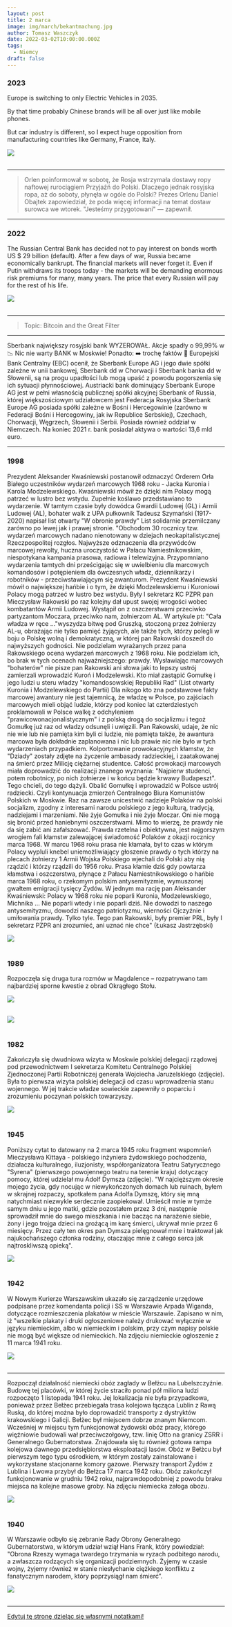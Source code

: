 ```yaml
---
layout: post
title: 2 marca
image: img/march/bekantmachung.jpg
author: Tomasz Waszczyk
date: 2022-03-02T10:00:00.000Z
tags:
  - Niemcy
draft: false
---
```


### 2023

Europe is switching to only Electric Vehicles in 2035.

By that time probably Chinese brands will be all over just like mobile phones.

But car industry is different, so I expect huge opposition from manufacturing countries like Germany, France, Italy.

<img src="./img/march/china_auto_export.jpeg"><br><br>

---

> Orlen poinformował w sobotę, że Rosja wstrzymała dostawy ropy naftowej rurociągiem Przyjaźń do Polski. Dlaczego jednak rosyjska ropa, aż do soboty, płynęła w ogóle do Polski? Prezes Orlenu Daniel Obajtek zapowiedział, że poda więcej informacji na temat dostaw surowca we wtorek. "Jesteśmy przygotowani" — zapewnił.

---

### 2022

The Russian Central Bank has decided not to pay interest on bonds worth US $ 29 billion (default). After a few days of war, Russia became economically bankrupt. The financial markets will never forget it. Even if Putin withdraws its troops today - the markets will be demanding enormous risk premiums for many, many years. The price that every Russian will pay for the rest of his life.

<img src="./img/march/russiacentralbank.jpeg"><br><br>

---

> Topic: Bitcoin and the Great Filter

---

Sberbank największy rosyjski bank WYZEROWAŁ. Akcje spadły o 99,99% w 📉 Nic nie warty BANK w Moskwie! 
Ponadto: ➡️ trochę faktów 
📍 Europejski Bank Centralny (EBC) ocenił, że Sberbank Europe AG i jego dwie spółki zależne w unii bankowej, Sberbank dd w Chorwacji i Sberbank banka dd w Słowenii, są na progu upadłości lub mogą upaść z powodu pogorszenia się ich sytuacji płynnościowej.
Austriacki bank dominujący Sberbank Europe AG jest w pełni własnością publicznej spółki akcyjnej Sberbank of Russia, której większościowym udziałowcem jest Federacja Rosyjska 
Sberbank Europe AG posiada spółki zależne w Bośni i Hercegowinie (zarówno w Federacji Bośni i Hercegowiny, jak iw Republice Serbskiej), Czechach, Chorwacji, Węgrzech, Słowenii i Serbii. Posiada również oddział w Niemczech.
Na koniec 2021 r. bank posiadał aktywa o wartości 13,6 mld euro.

---

### 1998

Prezydent Aleksander Kwaśniewski postanowił odznaczyć Orderem Orła Białego uczestników wydarzeń marcowych 1968 roku - Jacka Kuronia i Karola Modzelewskiego. Kwaśniewski mówił że dzięki nim Polacy mogą patrzeć w lustro bez wstydu. Zupełnie koślawo przedstawiano to wydarzenie. 
W tamtym czasie były dowódca Gwardii Ludowej (GL) i Armii Ludowej (AL), bohater walk z UPA pułkownik Tadeusz Szymański (1917-2020) napisał list otwarty "W obronie prawdy" List solidarnie przemilczany zarówno po lewej jak i prawej stronie.
"Obchodom 30 rocznicy tzw. wydarzeń marcowych nadano nienotowany w dziejach neokapitalistycznej Rzeczpospolitej rozgłos. Najwyższe odznaczenia dla przywódców marcowej rewolty, huczna uroczystość w Pałacu Namiestnikowskim, niespotykana kampania prasowa, radiowa i telewizyjna. Przypomniano wydarzenia tamtych dni prześcigając się w uwielbieniu dla marcowych komandosów i potępieniem dla ówczesnych władz, dziennikarzy i robotników - przeciwstawiającym się awanturom.
Prezydent Kwaśniewski mówił o największej hańbie i o tym, że dzięki Modzelewskiemu i Kuroniowi Polacy mogą patrzeć w lustro bez wstydu. 
Były I sekretarz KC PZPR pan Mieczysław Rakowski po raz kolejny dał upust swojej wrogości wobec kombatantów Armii Ludowej. Wystąpił on z oszczerstwami przeciwko partyzantom Moczara, przeciwko nam, żołnierzom AL. W artykule pt: "Cała władza w ręce ..."wyszydza bitwę pod Gruszką, stoczoną przez żołnierzy AL-u, obrażając nie tylko pamięć żyjących, ale także tych, którzy polegli w boju o Polskę wolną i demokratyczną, w której pan Rakowski doszedł do najwyższych godności. 
Nie podzielam wyrażanych przez pana Rakowskiego ocena wydarzeń marcowych z 1968 roku. Nie podzielam ich, bo brak w tych ocenach najważniejszego: prawdy.
Wysławiając marcowych "bohaterów" nie pisze pan Rakowski ani słowa jaki to lepszy ustrój zamierzali wprowadzić Kuroń i Modzelewski. Kto miał zastąpić Gomułkę i jego ludzi u steru władzy "komandosowskiej Republiki Rad" (List otwarty Kuronia i Modzelewskiego do Partii)
Dla nikogo kto zna podstawowe fakty marcowej awantury nie jest tajemnicą, że władzę w Polsce, po zajściach marcowych mieli objąć ludzie, którzy pod koniec lat czterdziestych proklamowali w Polsce walkę z odchyleniem "prawicowonacjonalistycznym" i z polską drogą do socjalizmu i tegoż Gomułkę już raz od władzy odsunęli i uwięzili.
Pan Rakowski, udaje, że nic nie wie lub nie pamięta kim byli ci ludzie, nie pamięta także, że awantura marcowa była dokładnie zaplanowana i nic lub prawie nic nie było w tych wydarzeniach przypadkiem. Kolportowanie prowokacyjnych kłamstw, że "Dziady" zostały zdjęte na życzenie ambasady radzieckiej, i zaatakowanej na śmierć przez Milicję ciężarnej studentce. Całość prowokacji marcowych miała doprowadzić do realizacji znanego wyznania: "Najpierw studenci, potem robotnicy, po nich żołnierze i w końcu będzie krwawy Budapeszt". Tego chcieli, do tego dążyli. Obalić Gomułkę i wprowadzić w Polsce ustrój radziecki. Czyli kontynuacja zmierzeń Centralnego Biura Komunistów Polskich w Moskwie. Raz na zawsze unicestwić nadzieje Polaków na polski socjalizm, zgodny z interesami narodu polskiego z jego kulturą, tradycją, nadziejami i marzeniami.
Nie żyje Gomułka i nie żyje Moczar. Oni nie mogą się bronić przed haniebnymi oszczerstwami. Mimo to wierzę, że prawdy nie da się zabić ani zafałszować. Prawda rzetelna i obiektywna, jest najgorszym wrogiem fali kłamstw zalewającej świadomość Polaków z okazji rocznicy marca 1968. 
W marcu 1968 roku prasa nie kłamała, był to czas w którym Polacy wypluli knebel uniemożliwiający głoszenie prawdy o tych którzy na plecach żołnierzy 1 Armii Wojska Polskiego wjechali do Polski aby nią rządzić i którzy rządzili do 1956 roku.
Prasa kłamie dziś gdy powtarza kłamstwa i oszczerstwa, płynące z Pałacu Namiestnikowskiego o hańbie marca 1968 roku, o rzekomym polskim antysemityzmie, wymuszonej gwałtem emigracji tysięcy Żydów.
W jednym ma rację pan Aleksander Kwaśniewski: Polacy w 1968 roku nie poparli Kuronia, Modzelewskiego, Michnika ... Nie poparli wtedy i nie poparli dziś. Nie dowodzi to naszego antysemityzmu, dowodzi naszego patriotyzmu, wierności Ojczyźnie i umiłowania prawdy. Tylko tyle. Tego pan Rakowski, były premier PRL, były I sekretarz PZPR ani zrozumieć, ani uznać nie chce" (Łukasz Jastrzębski)

<img src="./img/march/kuron.jpg"><br><br>

### 1989

Rozpoczęła się druga tura rozmów w Magdalence – rozpatrywano tam najbardziej sporne kwestie z obrad Okrągłego Stołu.

<img src="./img/march/magdalenka1.jpg"/><br><br>

<img src="./img/march/magdalenka2.jpg"/><br><br>

### 1982

Zakończyła się dwudniowa wizyta w Moskwie polskiej delegacji rządowej pod przewodnictwem I sekretarza Komitetu Centralnego Polskiej Zjednoczonej Partii Robotniczej generała Wojciecha Jaruzelskiego (zdjęcie). Była to pierwsza wizyta polskiej delegacji od czasu wprowadzenia stanu wojennego. W jej trakcie władze sowieckie zapewniły o poparciu i zrozumieniu poczynań polskich towarzyszy.

<img src="./img/march/jaruzelski.jpg"/><br><br>

### 1945

Poniższy cytat to datowany na 2 marca 1945 roku fragment wspomnień Mieczysława Kittaya - polskiego inżyniera żydowskiego pochodzenia, działacza kulturalnego, iluzjonisty, współorganizatora Teatru Satyrycznego "Syrena" (pierwszego powojennego teatru na terenie kraju) dotyczący pomocy, której udzielał mu Adolf Dymsza (zdjęcie).
"W najcięższym okresie mojego życia, gdy nocując w niewykończonych domach lub ruinach, byłem w skrajnej rozpaczy, spotkałem pana Adolfa Dymszę, który się mną natychmiast niezwykle serdecznie zaopiekował. Umieścił mnie w tymże samym dniu u jego matki, gdzie pozostałem przez 3 dni, następnie sprowadził mnie do swego mieszkania i nie bacząc na narażenie siebie, żony i jego trojga dzieci na grożącą im karę śmierci, ukrywał mnie przez 6 miesięcy. Przez cały ten okres pan Dymsza pielęgnował mnie i traktował jak najukochańszego członka rodziny, otaczając mnie z całego serca jak najtroskliwszą opieką".

<img src="./img/march/kittay.jpg"/><br><br>

### 1942

W Nowym Kurierze Warszawskim ukazało się zarządzenie urzędowe podpisane przez komendanta policji i SS w Warszawie Arpada Wiganda, dotyczące rozmieszczenia plakatów w mieście Warszawie.
Zapisano w nim, iż "wszelkie plakaty i druki ogłoszeniowe należy drukować wyłącznie w języku niemieckim, albo w niemieckim i polskim, przy czym napisy polskie nie mogą być większe od niemieckich.
Na zdjęciu niemieckie ogłoszenie z 11 marca 1941 roku.

<img src="./img/march/bekantmachung.jpg"/><br><br>

---

Rozpoczął działalność niemiecki obóz zagłady w Bełżcu na Lubelszczyźnie.
Budowę tej placówki, w której życie straciło ponad pół miliona ludzi rozpoczęto 1 listopada 1941 roku. Jej lokalizacja nie była przypadkowa, ponieważ przez Bełżec przebiegała trasa kolejowa łącząca Lublin z Rawą Ruską, do której można było doprowadzić transporty z dystryktów krakowskiego i Galicji. Bełżec był miejscem dobrze znanym Niemcom. Wcześniej w miejscu tym funkcjonował żydowski obóz pracy, którego więźniowie budowali wał przeciwczołgowy, tzw. linię Otto na granicy ZSRR i Generalnego Gubernatorstwa. Znajdowała się tu również gotowa rampa kolejowa dawnego przedsiębiorstwa eksploatacji lasów.
Obóz w Bełżcu był pierwszym tego typu ośrodkiem, w którym zostały zainstalowane i wykorzystane stacjonarne komory gazowe. Pierwszy transport Żydów z Lublina i Lwowa przybył do Bełżca 17 marca 1942 roku.
Obóz zakończył funkcjonowanie w grudniu 1942 roku, najprawdopodobniej z powodu braku miejsca na kolejne masowe groby.
Na zdjęciu niemiecka załoga obozu.

<img src="./img/march/belzc.jpg"/><br><br>

### 1940

W Warszawie odbyło się zebranie Rady Obrony Generalnego Gubernatorstwa, w którym udział wziął Hans Frank, który powiedział:
"Obrona Rzeszy wymaga twardego trzymania w ryzach podbitego narodu, a zwłaszcza rodzących się organizacji podziemnych. Żyjemy w czasie wojny, żyjemy również w stanie niesłychanie ciężkiego konfliktu z fanatycznym narodem, który poprzysiągł nam śmierć”.

<img src="./img/march/frank.jpg"/><br><br>

---

<a href="https://github.com/TomaszWaszczyk/historia.waszczyk.com/edit/master/src/content/march-2.md" target="_blank">Edytuj tę stronę dzieląc się własnymi notatkami!</a>
